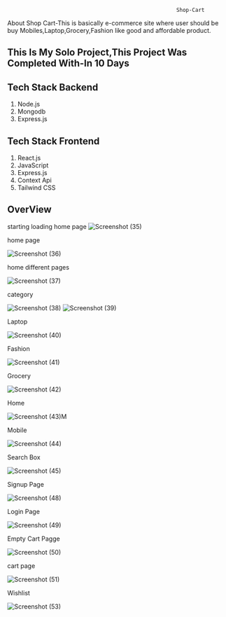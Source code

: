 
                                                          Shop-Cart
About Shop Cart-This is basically e-commerce site where user should be buy Mobiles,Laptop,Grocery,Fashion like good and affordable product.
<h2>This Is My Solo Project,This Project Was Completed With-In 10 Days</h2>

<h2>Tech Stack Backend</h2>
<ol>
<li>Node.js</li>
<li>Mongodb</li>
<li>Express.js</li>
</ol>

<h2>Tech Stack Frontend</h2>
<ol>
<li>React.js</li>
<li>JavaScript</li>
<li>Express.js</li>
<li>Context Api</li>
<li>Tailwind CSS</li>
</ol>

<h2>OverView</h2>


starting loading home page
![Screenshot (35)](https://user-images.githubusercontent.com/97114184/221166703-96a32d8c-7811-4787-b201-590508404921.png)

home page

![Screenshot (36)](https://user-images.githubusercontent.com/97114184/221166707-454417ca-ea93-4679-8e0d-db0823146c43.png)

home different pages

![Screenshot (37)](https://user-images.githubusercontent.com/97114184/221166712-cb9fc559-8267-48ee-ac0a-886276598e3e.png)

category

![Screenshot (38)](https://user-images.githubusercontent.com/97114184/221166715-9d2a5bb8-2cf2-4283-9359-4782adc9a05b.png)
![Screenshot (39)](https://user-images.githubusercontent.com/97114184/221166719-841fa2bf-5111-4658-9c4f-803c1eb58516.png)

Laptop

![Screenshot (40)](https://user-images.githubusercontent.com/97114184/221166723-a56130d3-10cb-4796-8b87-bc1e1f523eb4.png)

Fashion

![Screenshot (41)](https://user-images.githubusercontent.com/97114184/221166728-420716c0-8eac-4718-a745-ed90afca1c03.png)

Grocery 

![Screenshot (42)](https://user-images.githubusercontent.com/97114184/221166733-48cbc7c8-dc51-493c-80de-950bf27e1c43.png)

Home

![Screenshot (43)](https://user-images.githubusercontent.com/97114184/221166737-a9c06c6c-46b4-44e6-8750-b22546b6a215.png)M

Mobile

![Screenshot (44)](https://user-images.githubusercontent.com/97114184/221166743-6bfc7d6a-39d7-47ff-93cb-a6d5bd0b1435.png)

Search Box

![Screenshot (45)](https://user-images.githubusercontent.com/97114184/221166749-11c0e057-6a14-4638-8a65-66580d28d4bd.png)

Signup Page

![Screenshot (48)](https://user-images.githubusercontent.com/97114184/221166757-4463e284-2614-4b17-b01f-11f18f051e2c.png)

Login Page

![Screenshot (49)](https://user-images.githubusercontent.com/97114184/221166759-ca43eda8-80ce-471d-8878-e19eb4ff59d8.png)

Empty Cart Pagge

![Screenshot (50)](https://user-images.githubusercontent.com/97114184/221166763-faa5e92a-45c7-4525-b5ae-b883d9ff27b0.png)

cart page

![Screenshot (51)](https://user-images.githubusercontent.com/97114184/221166767-57a46066-d51e-4be5-8c09-6f19a3946ed1.png)

Wishlist

![Screenshot (53)](https://user-images.githubusercontent.com/97114184/221166774-ff857326-cfad-48b2-95df-da9865cbc755.png)





